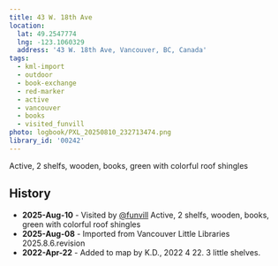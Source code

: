 ```yaml
---
title: 43 W. 18th Ave
location:
  lat: 49.2547774
  lng: -123.1060329
  address: '43 W. 18th Ave, Vancouver, BC, Canada'
tags:
  - kml-import
  - outdoor
  - book-exchange
  - red-marker
  - active
  - vancouver
  - books
  - visited_funvill
photo: logbook/PXL_20250810_232713474.png
library_id: '00242'
---
```


Active, 2 shelfs, wooden, books, green with colorful roof shingles

## History

- **2025-Aug-10** - Visited by [@funvill](https://blog.abluestar.com) Active, 2 shelfs, wooden, books, green with colorful roof shingles
- **2025-Aug-08** - Imported from Vancouver Little Libraries 2025.8.6.revision
- **2022-Apr-22** - Added to map by K.D., 2022 4 22. 3 little shelves.